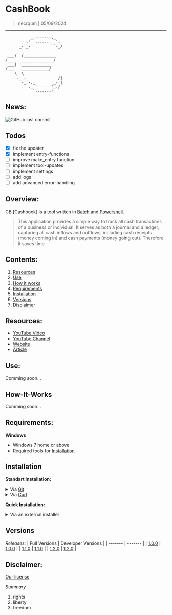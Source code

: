 # CashBook
> necrqum | 05/09/2024
---
```
           _.-------._
        _-'_.------._ `-_
      _- _-          `-_/
     -  -
 ___/  /______________
/___  .______________/
 ___| |_____________
/___  .____________/
    \  \
     -_ -_             /|
       -_ -._        _- |
         -._ `------'_./
            `-------'
```
## News:
![GitHub last commit](https://img.shields.io/github/last-commit/necrqum/Cashbook)

## Todos
- [x] fix the updater
- [x] implement entry-functions
- [ ] improve make_entry function
- [ ] implement tool-updates
- [ ] implement settings
- [ ] add logs
- [ ] add advanced error-handling

## Overview:
CB [Cashbook] is a tool written in [Batch](https://en.wikipedia.org/wiki/Batch_file) and [Powershell](https://en.wikipedia.org/wiki/PowerShell).

> This application provides a simple way to track all cash transactions of a business or individual. It serves as both a journal and a ledger, capturing all cash inflows and outflows, including cash receipts (money coming in) and cash payments (money going out). Therefore it saves time

## Contents:
1. [Resources](#resources)
2. [Use](#use)
3. [How it works](#how-it-works)
4. [Requirements](#requirements)
5. [Installation](#installation)
6. [Versions](#versions)
7. [Disclaimer](#disclaimer)

## Resources:
- [YouTube Video](https://www.youtube.com/watch?v=JE5hsklKggM)
- [YouTube Channel](https://youtube.com/@necrqum)
- [Website](https://necrqum.com)
- [Article](https://www.necrqum.com/post/Cashbook)

## Use:
Comming soon...

## How-It-Works
Comming soon...

## Requirements:
**Windows**
- Windows 7 home or above
- Required tools for [Installation](#installation)

## Installation
**Standart Installation:**
<details>
    <summary>Via <a href="https://git-scm.com/">Git</a></summary>

    git [Download](https://git-scm.com/downloads)
1. Clone the repository: 
    ```bash
    git clone https://github.com/necrqum/Cashbook.git
    ```
2. Navigate into the directory:
    ```bash
    cd Cashbook
    ```
3. Install the [dependencies](https://github.com/necrqum/Cashbook/tree/main/requirements.txt): 
    ```bash
    CB_Install.bat
    ```
4. Run the program:
    ```bash
    cb.bat
    ```

</details>

<details>
    <summary>Via <a href="https://curl.se/">Curl</a></summary>

    - comes pre-installed on Windows
1. Download the repository:
    ```bash
    curl -L -O https://github.com/necrqum/Cashbook/archive/main.zip
    ```
2. Extract the `main.zip`
    - using the Windows default extractor (Win 11)
    - using an external program:
        Recommendation:
        - [7-Zip](https://www.7-zip.org/)
        - [WinRAR](https://www.win-rar.com/start.html?&L=1)

3. Install the [dependencies](https://github.com/necrqum/Cashbook/tree/main/requirements.txt): 
    ```bash
    CB_Install.bat
    ```
4. Run the program:
    ```bash
    cb.bat
    ```

</details>

**Quick Installation:**
<details>
    <summary>Via an external installer</a></summary>

1. Download the [installer](https://github.com/necrqum/Cashbook/tree/main/Installer) of your choice.
2. Run the installer.
3. Follow the on-screen instructions.

</details>

## Versions
*Releases:*
| Full Versions | Developer Versions |
| ------- | ------- |
| [1.0.0](https://github.com/necrqum/Cashbook/releases/tag/v1.0.0) | [1.0.0](https://github.com/necrqum/Cashbook/releases/tag/d1.0.0) |
| [1.1.0](https://github.com/necrqum/Cashbook/releases/tag/v1.1.0) | [1.1.0](https://github.com/necrqum/Cashbook/releases/tag/d1.1.0) |
| [1.2.0](https://github.com/necrqum/Cashbook/releases/tag/v1.2.0) | [1.2.0](https://github.com/necrqum/Cashbook/releases/tag/d1.2.0) |

## Disclaimer:
[Our license](https://github.com/necrqum/Cashbook/tree/main/Intern_Files/license.txt)

*Summary*
1. rights
2. liberty
3. freedom